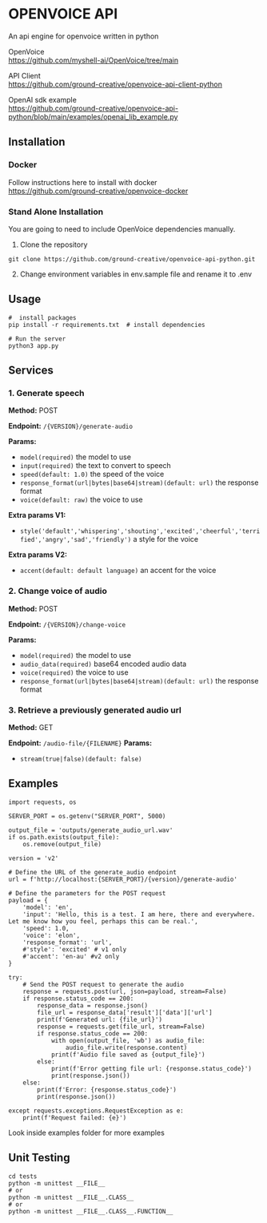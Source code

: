 # OPENVOICE API

An api engine for openvoice written in python

OpenVoice<br />
https://github.com/myshell-ai/OpenVoice/tree/main

API Client<br />
https://github.com/ground-creative/openvoice-api-client-python

OpenAI sdk example<br />
https://github.com/ground-creative/openvoice-api-python/blob/main/examples/openai_lib_example.py

## Installation

### Docker

Follow instructions here to install with docker<br /> 
https://github.com/ground-creative/openvoice-docker

### Stand Alone Installation

You are going to need to include OpenVoice dependencies manually.

1) Clone the repository
```
git clone https://github.com/ground-creative/openvoice-api-python.git
```

2) Change environment variables in env.sample file and rename it to .env

## Usage

```
#  install packages
pip install -r requirements.txt  # install dependencies

# Run the server
python3 app.py
```

## Services

### 1. Generate speech

**Method:** POST

**Endpoint:** `/{VERSION}/generate-audio`

**Params:**
- `model(required)` the model to use
- `input(required)` the text to convert to speech
- `speed(default: 1.0)` the speed of the voice
- `response_format(url|bytes|base64|stream)(default: url)` the response format
- `voice(default: raw)` the voice to use

**Extra params V1:** 
- `style('default','whispering','shouting','excited','cheerful','terrified','angry','sad','friendly')` a style for the voice

**Extra params V2:**
- `accent(default: default language)` an accent for the voice


### 2. Change voice of audio

**Method:** POST

**Endpoint:** `/{VERSION}/change-voice`

**Params:**
- `model(required)` the model to use
- `audio_data(required)` base64 encoded audio data
- `voice(required)` the voice to use
- `response_format(url|bytes|base64|stream)(default: url)` the response format

### 3. Retrieve a previously generated audio url

**Method:** GET

**Endpoint:** `/audio-file/{FILENAME}`
**Params:** 
- `stream(true|false)(default: false)`

## Examples

```
import requests, os

SERVER_PORT = os.getenv("SERVER_PORT", 5000)

output_file = 'outputs/generate_audio_url.wav'
if os.path.exists(output_file):
    os.remove(output_file)

version = 'v2'

# Define the URL of the generate_audio endpoint
url = f'http://localhost:{SERVER_PORT}/{version}/generate-audio'

# Define the parameters for the POST request
payload = {
    'model': 'en',
    'input': 'Hello, this is a test. I am here, there and everywhere. Let me know how you feel, perhaps this can be real.',
    'speed': 1.0,
    'voice': 'elon',
    'response_format': 'url',
    #'style': 'excited' # v1 only
    #'accent': 'en-au' #v2 only
}

try:
    # Send the POST request to generate the audio
    response = requests.post(url, json=payload, stream=False)
    if response.status_code == 200:   
        response_data = response.json()
        file_url = response_data['result']['data']['url']
        print(f'Generated url: {file_url}')
        response = requests.get(file_url, stream=False)
        if response.status_code == 200:
            with open(output_file, 'wb') as audio_file:
                audio_file.write(response.content)
            print(f'Audio file saved as {output_file}')
        else:
            print(f'Error getting file url: {response.status_code}')
            print(response.json())
    else:
        print(f'Error: {response.status_code}')
        print(response.json())

except requests.exceptions.RequestException as e:
    print(f'Request failed: {e}')
```
Look inside examples folder for more examples

## Unit Testing

```
cd tests
python -m unittest __FILE__
# or
python -m unittest __FILE__.CLASS__
# or
python -m unittest __FILE__.CLASS__.FUNCTION__
```
